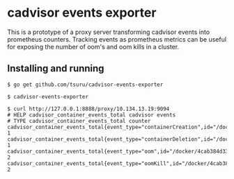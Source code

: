 # cadvisor events exporter

This is a prototype of a proxy server transforming cadvisor events into
prometheus counters. Tracking events as prometheus metrics can be useful for
exposing the number of oom's and oom kills in a cluster.

## Installing and running

```
$ go get github.com/tsuru/cadvisor-events-exporter

$ cadvisor-events-exporter

$ curl http://127.0.0.1:8888/proxy/10.134.13.19:9094
# HELP cadvisor_container_events_total cadvisor events
# TYPE cadvisor_container_events_total counter
cadvisor_container_events_total{event_type="containerCreation",id="/docker/7d236739bb2dc453fe36723627f9a67f94de890de588404119192636fcbf1034",oom_process=""} 1
cadvisor_container_events_total{event_type="containerDeletion",id="/docker/7d236739bb2dc453fe36723627f9a67f94de890de588404119192636fcbf1034",oom_process=""} 1
cadvisor_container_events_total{event_type="oom",id="/docker/4cab384d33850b04ab3cf489e0957219cdb52c5edb5b3c719fcde0505d5b7162",oom_process=""} 2
cadvisor_container_events_total{event_type="oomKill",id="/docker/4cab384d33850b04ab3cf489e0957219cdb52c5edb5b3c719fcde0505d5b7162",oom_process="node"} 2
```

